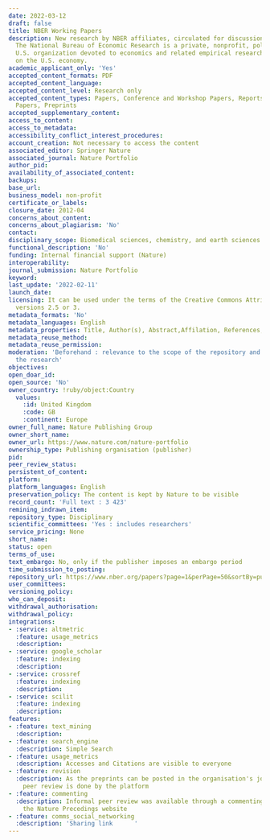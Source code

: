 ```yaml
---
date: 2022-03-12
draft: false
title: NBER Working Papers
description: New research by NBER affiliates, circulated for discussion and comment.
  The National Bureau of Economic Research is a private, nonprofit, politically independent
  U.S. organization devoted to economics and related empirical research, particularly
  on the U.S. economy.
academic_applicant_only: 'Yes'
accepted_content_formats: PDF
accepted_content_language:
accepted_content_level: Research only
accepted_content_types: Papers, Conference and Workshop Papers, Reports and Working
  Papers, Preprints
accepted_supplementary_content:
access_to_content:
access_to_metadata:
accessibility_conflict_interest_procedures:
account_creation: Not necessary to access the content
associated_editor: Springer Nature
associated_journal: Nature Portfolio
author_pid:
availability_of_associated_content:
backups:
base_url:
business_model: non-profit
certificate_or_labels:
closure_date: 2012-04
concerns_about_content:
concerns_about_plagiarism: 'No'
contact:
disciplinary_scope: Biomedical sciences, chemistry, and earth sciences
functional_description: 'No'
funding: Internal financial support (Nature)
interoperability:
journal_submission: Nature Portfolio
keyword:
last_update: '2022-02-11'
launch_date:
licensing: It can be used under the terms of the Creative Commons Attribution License,
  versions 2.5 or 3.
metadata_formats: 'No'
metadata_languages: English
metadata_properties: Title, Author(s), Abstract,Affilation, References, Keywords
metadata_reuse_method:
metadata_reuse_permission:
moderation: 'Beforehand : relevance to the scope of the repository and quality of
  the research'
objectives:
open_doar_id:
open_source: 'No'
owner_country: !ruby/object:Country
  values:
    :id: United Kingdom
    :code: GB
    :continent: Europe
owner_full_name: Nature Publishing Group
owner_short_name:
owner_url: https://www.nature.com/nature-portfolio
ownership_type: Publishing organisation (publisher)
pid:
peer_review_status:
persistent_of_content:
platform:
platform_languages: English
preservation_policy: The content is kept by Nature to be visible
record_count: 'Full text : 3 423'
remining_indrawn_item:
repository_type: Disciplinary
scientific_committees: 'Yes : includes researchers'
service_pricing: None
short_name:
status: open
terms_of_use:
text_embargo: No, only if the publisher imposes an embargo period
time_submission_to_posting:
repository_url: https://www.nber.org/papers?page=1&perPage=50&sortBy=public_date
user_committees:
versioning_policy:
who_can_deposit:
withdrawal_authorisation:
withdrawal_policy:
integrations:
- :service: altmetric
  :feature: usage_metrics
  :description:
- :service: google_scholar
  :feature: indexing
  :description:
- :service: crossref
  :feature: indexing
  :description:
- :service: scilit
  :feature: indexing
  :description:
features:
- :feature: text_mining
  :description:
- :feature: search_engine
  :description: Simple Search
- :feature: usage_metrics
  :description: Accesses and Citations are visible to everyone
- :feature: revision
  :description: As the preprints can be posted in the organisation's journals, the
    peer review is done by the platform
- :feature: commenting
  :description: Informal peer review was available through a commenting system on
    the Nature Precedings website
- :feature: comms_social_networking
  :description: 'Sharing link      '
---
```



